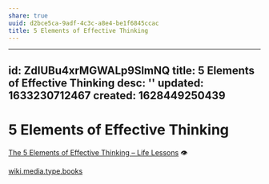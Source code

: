 ```yaml
---
share: true
uuid: d2bce5ca-9adf-4c3c-a8e4-be1f6845ccac
title: 5 Elements of Effective Thinking
---
```

---
id: ZdIUBu4xrMGWALp9SlmNQ
title: 5 Elements of Effective Thinking
desc: ''
updated: 1633230712467
created: 1628449250439
---
# 5 Elements of Effective Thinking
[The 5 Elements of Effective Thinking – Life Lessons](https://lifelessons.co/personal-development/5elementsofeffectivethinking/) 👁

[wiki.media.type.books](/a3a80e28-c537-4091-a06f-3d20f44ec6a2)
